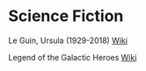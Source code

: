 # Science Fiction

Le Guin, Ursula (1929-2018) [Wiki](https://en.wikipedia.org/wiki/Ursula_K._Le_Guin)<br>

Legend of the Galactic Heroes [Wiki](https://en.wikipedia.org/wiki/Legend_of_the_Galactic_Heroes)<br>
